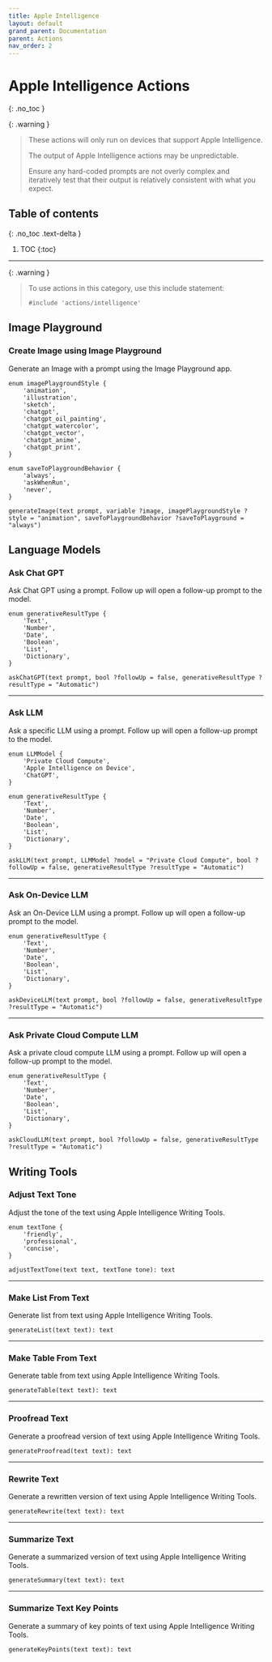 ```yaml
---
title: Apple Intelligence
layout: default
grand_parent: Documentation
parent: Actions
nav_order: 2
---
```


# Apple Intelligence Actions
{: .no_toc }

{: .warning }
> These actions will only run on devices that support Apple Intelligence.
>
> The output of Apple Intelligence actions may be unpredictable.
>
> Ensure any hard-coded prompts are not overly complex and iteratively test that their output is relatively consistent with what you expect.

## Table of contents
{: .no_toc .text-delta }

1. TOC
{:toc}

---

{: .warning }
> To use actions in this category, use this include statement:
>
> ```
> #include 'actions/intelligence'
> ```

## Image Playground

### Create Image using Image Playground

Generate an Image with a prompt using the Image Playground app.

```
enum imagePlaygroundStyle {
    'animation',
    'illustration',
    'sketch',
    'chatgpt',
    'chatgpt_oil_painting',
    'chatgpt_watercolor',
    'chatgpt_vector',
    'chatgpt_anime',
    'chatgpt_print',
}

enum saveToPlaygroundBehavior {
    'always',
    'askWhenRun',
    'never',
}

generateImage(text prompt, variable ?image, imagePlaygroundStyle ?style = "animation", saveToPlaygroundBehavior ?saveToPlayground = "always")
```

## Language Models

### Ask Chat GPT

Ask Chat GPT using a prompt. Follow up will open a follow-up prompt to the model.

```
enum generativeResultType {
    'Text',
    'Number',
    'Date',
    'Boolean',
    'List',
    'Dictionary',
}

askChatGPT(text prompt, bool ?followUp = false, generativeResultType ?resultType = "Automatic")
```

---

### Ask LLM

Ask a specific LLM using a prompt. Follow up will open a follow-up prompt to the model.

```
enum LLMModel {
    'Private Cloud Compute',
    'Apple Intelligence on Device',
    'ChatGPT',
}

enum generativeResultType {
    'Text',
    'Number',
    'Date',
    'Boolean',
    'List',
    'Dictionary',
}

askLLM(text prompt, LLMModel ?model = "Private Cloud Compute", bool ?followUp = false, generativeResultType ?resultType = "Automatic")
```

---

### Ask On-Device LLM

Ask an On-Device LLM using a prompt. Follow up will open a follow-up prompt to the model.

```
enum generativeResultType {
    'Text',
    'Number',
    'Date',
    'Boolean',
    'List',
    'Dictionary',
}

askDeviceLLM(text prompt, bool ?followUp = false, generativeResultType ?resultType = "Automatic")
```

---

### Ask Private Cloud Compute LLM

Ask a private cloud compute LLM using a prompt. Follow up will open a follow-up prompt to the model.

```
enum generativeResultType {
    'Text',
    'Number',
    'Date',
    'Boolean',
    'List',
    'Dictionary',
}

askCloudLLM(text prompt, bool ?followUp = false, generativeResultType ?resultType = "Automatic")
```

## Writing Tools

### Adjust Text Tone

Adjust the tone of the text using Apple Intelligence Writing Tools.

```
enum textTone {
    'friendly',
    'professional',
    'concise',
}

adjustTextTone(text text, textTone tone): text
```

---

### Make List From Text

Generate list from text  using Apple Intelligence Writing Tools.

```
generateList(text text): text
```

---

### Make Table From Text

Generate table from text using Apple Intelligence Writing Tools.

```
generateTable(text text): text
```

---

### Proofread Text

Generate a proofread version of text using Apple Intelligence Writing Tools.

```
generateProofread(text text): text
```

---

### Rewrite Text

Generate a rewritten version of text using Apple Intelligence Writing Tools.

```
generateRewrite(text text): text
```

---

### Summarize Text

Generate a summarized version of text using Apple Intelligence Writing Tools.

```
generateSummary(text text): text
```

---

### Summarize Text Key Points

Generate a summary of key points of text using Apple Intelligence Writing Tools.

```
generateKeyPoints(text text): text
```
